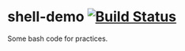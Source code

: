 # shell-demo [![Build Status](https://travis-ci.org/daojunL/shell-demo.svg?branch=main)](https://travis-ci.org/daojunL/shell-demo)
Some bash code for practices.  
